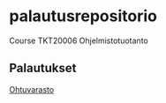 # palautusrepositorio
Course TKT20006 Ohjelmistotuotanto 

## Palautukset
[Ohtuvarasto](https://github.com/mcpaulafi/ohtuvarasto)

